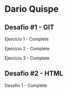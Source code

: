 # Dario Quispe

## Desafio #1 - GIT
Ejercicio 1 - Complete

Ejercicio 2 - Complete

Ejercicio 3 - Complete

## Desafio #2 - HTML

Desafio 1 - Complete